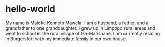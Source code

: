 # hello-world
My name is Maloke Kenneth Mawela. I am a husband, a father, and a grandfather to one granddaughter. I grew up in Limpopo rural areas and went to school in the rural village of Ga-Marishane. I am currently residing in Burgersfort with my immediate family in our own house.
